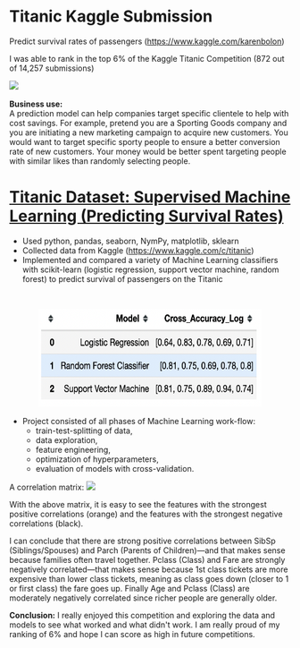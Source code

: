 # Titanic Kaggle Submission 

Predict survival rates of passengers
(https://www.kaggle.com/karenbolon)

I was able to rank in the top 6% of the Kaggle Titanic Competition (872 out of 14,257 submissions)

![](https://github.com/kbolon1/Portfolio/blob/main/images/Kaggle_ranking_titanic.png)

**Business use:**  
A prediction model can help companies target specific clientele to help with cost savings. For example, pretend you are a Sporting Goods company and you are initiating a new marketing campaign to acquire new customers.  You would want to target specific sporty people to ensure a better conversion rate of new customers.  Your money would be better spent targeting people with similar likes than randomly selecting people.

# [Titanic Dataset: Supervised Machine Learning (Predicting Survival Rates)](https://github.com/kbolon1/Titanic_Dataset)

* Used python, pandas, seaborn, NymPy, matplotlib, sklearn
* Collected data from Kaggle (https://www.kaggle.com/c/titanic)
* Implemented and compared a variety of Machine Learning classifiers with scikit-learn (logistic regression, support vector machine, random forest) to predict survival of passengers on the Titanic

![]()
<p align="center">
<img src="./images/Titanic_CrossAccuracyLogs.png" width="400" height="175">
</p>

* Project consisted of all phases of Machine Learning work-flow: 
	- train-test-splitting of data, 
	- data exploration, 
	- feature engineering, 
	- optimization of hyperparameters, 
	- evaluation of models with cross-validation.
 
A correlation matrix: 
 	![](https://github.com/kbolon1/Portfolio/blob/main/images/Titanic_correlations.png)

With the above matrix, it is easy to see the features with the strongest positive correlations (orange) and the features with the strongest negative correlations (black).

I can conclude that there are strong positive correlations between SibSp (Siblings/Spouses) and Parch (Parents of Children)—and that makes sense because families often travel together. Pclass (Class) and Fare are strongly negatively correlated—that makes sense because 1st class tickets are more expensive than lower class tickets, meaning as class goes down (closer to 1 or first class) the fare goes up. Finally Age and Pclass (Class) are moderately negatively correlated since richer people are generally older.

**Conclusion:**
I really enjoyed this competition and exploring the data and models to see what worked and what didn't work. I am really proud of my ranking of 6% and hope I can score as high in future competitions.

